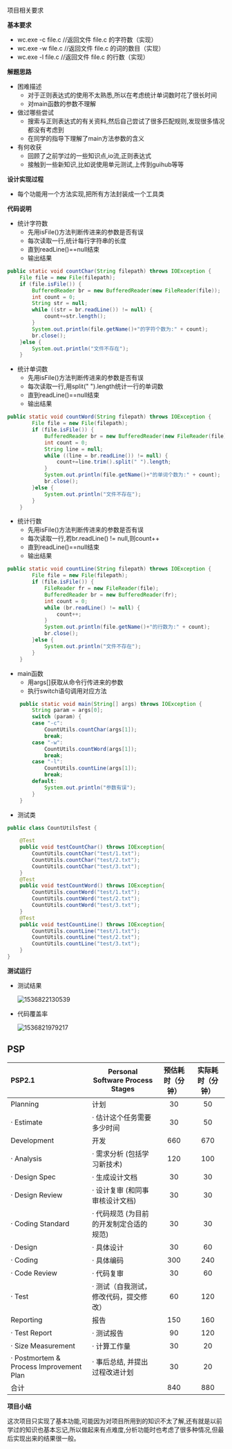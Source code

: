 项目相关要求

**基本要求**

- wc.exe -c file.c //返回文件 file.c 的字符数（实现）
- wc.exe -w file.c //返回文件 file.c 的词的数目（实现）
- wc.exe -l file.c //返回文件 file.c 的行数（实现）

**解题思路**

- 困难描述
  - 对于正则表达式的使用不太熟悉,所以在考虑统计单词数时花了很长时间
  - 对main函数的参数不理解
- 做过哪些尝试
  - 搜索与正则表达式的有关资料,然后自己尝试了很多匹配规则,发现很多情况都没有考虑到
  - 在同学的指导下理解了main方法参数的含义
- 有何收获
  - 回顾了之前学过的一些知识点,io流,正则表达式
  - 接触到一些新知识,比如说使用单元测试,上传到guihub等等

**设计实现过程**

- 每个功能用一个方法实现,把所有方法封装成一个工具类

**代码说明**

- 统计字符数
  - 先用isFile()方法判断传进来的参数是否有误
  - 每次读取一行,统计每行字符串的长度
  - 直到readLine()==null结束
  - 输出结果

```java
public static void countChar(String filepath) throws IOException {
	File file = new File(filepath);
	if (file.isFile()) {
		BufferedReader br = new BufferedReader(new FileReader(file));
		int count = 0;
		String str = null;
		while ((str = br.readLine()) != null) {
			count+=str.length();
		}
		System.out.println(file.getName()+"的字符个数为:" + count);
		br.close();	
	}else {
		System.out.println("文件不存在");
	}
```
- 统计单词数
  - 先用isFile()方法判断传进来的参数是否有误
  - 每次读取一行,用split(" ").length统计一行的单词数
  - 直到readLine()==null结束
  - 输出结果
```java
public static void countWord(String filepath) throws IOException {
		File file = new File(filepath);
		if (file.isFile()) {
			BufferedReader br = new BufferedReader(new FileReader(file));
			int count = 0;
			String line = null;
			while ((line = br.readLine()) != null) {
				count+=line.trim().split(" ").length;
			}
			System.out.println(file.getName()+"的单词个数为:" + count);
			br.close();
		}else {
			System.out.println("文件不存在");
		}
	}
```

- 统计行数
  - 先用isFile()方法判断传进来的参数是否有误
  - 每次读取一行,若br.readLine() != null,则count++
  - 直到readLine()==null结束
  - 输出结果

```java
public static void countLine(String filepath) throws IOException {
		File file = new File(filepath);
		if (file.isFile()) {
			FileReader fr = new FileReader(file);
			BufferedReader br = new BufferedReader(fr);
			int count = 0;
			while (br.readLine() != null) {
				count++;
			}
			System.out.println(file.getName()+"的行数为:" + count);
			br.close();
		}else {
			System.out.println("文件不存在");
		}
	}
```

- main函数
  - 用args[]获取从命令行传进来的参数
  - 执行switch语句调用对应方法

```java
	public static void main(String[] args) throws IOException {
		String param = args[0];
		switch (param) {
		case "-c":
			CountUtils.countChar(args[1]);
			break;
		case "-w":
			CountUtils.countWord(args[1]);
			break;
		case "-l":
			CountUtils.countLine(args[1]);
			break;
		default:
			System.out.println("参数有误");
		}
	}
```

- 测试类

```java
public class CountUtilsTest {
	
	@Test
	public void testCountChar() throws IOException{
		CountUtils.countChar("test/1.txt");
		CountUtils.countChar("test/2.txt");
		CountUtils.countChar("test/3.txt");
	}
	@Test
	public void testCountWord() throws IOException{
		CountUtils.countWord("test/1.txt");
		CountUtils.countWord("test/2.txt");
		CountUtils.countWord("test/3.txt");
	}
	@Test
	public void testCountLine() throws IOException{
		CountUtils.countLine("test/1.txt");
		CountUtils.countLine("test/2.txt");
		CountUtils.countLine("test/3.txt");
	}
}
```



**测试运行**

- 测试结果

  ![1536822130539](C:\Users\袁杏仪\AppData\Local\Temp\1536822130539.png)

 - 代码覆盖率

   ![1536821979217](C:\Users\袁杏仪\AppData\Local\Temp\1536821979217.png)

## PSP

| **PSP2.1**                                | **Personal Software Process Stages**    | **预估耗时（分钟）** | **实际耗时（分钟）** |
| :---------------------------------------- | --------------------------------------- | :------------------: | :------------------: |
| Planning                                  | 计划                                    |          30          |          50          |
| · Estimate                                | · 估计这个任务需要多少时间              |          30          |          50          |
| Development                               | 开发                                    |         660          |         670          |
| · Analysis                                | · 需求分析 (包括学习新技术)             |         120          |         100          |
| · Design Spec                             | · 生成设计文档                          |          30          |          30          |
| · Design Review                           | · 设计复审 (和同事审核设计文档)         |          30          |          30          |
| · Coding Standard                         | · 代码规范 (为目前的开发制定合适的规范) |          30          |          30          |
| · Design                                  | · 具体设计                              |          30          |          60          |
| · Coding                                  | · 具体编码                              |         300          |         240          |
| · Code Review                             | · 代码复审                              |          30          |          60          |
| · Test                                    | · 测试（自我测试，修改代码，提交修改）  |          60          |         120          |
| Reporting                                 | 报告                                    |         150          |         160          |
| · Test Report                             | · 测试报告                              |          90          |         120          |
| · Size Measurement                        | · 计算工作量                            |          30          |          20          |
| · Postmortem & Process   Improvement Plan | · 事后总结, 并提出过程改进计划          |          30          |          20          |
| 合计                                      |                                         |         840          |         880          |

**项目小结**

这次项目只实现了基本功能,可能因为对项目所用到的知识不太了解,还有就是以前学过的知识也基本忘记,所以做起来有点难度,分析功能时也考虑了很多种情况,但最后实现出来的结果很一般。
